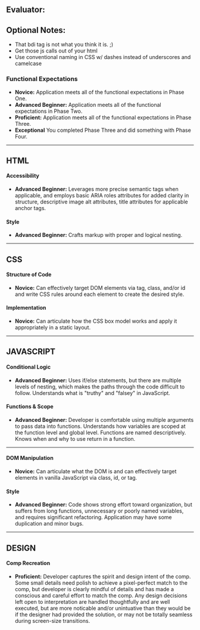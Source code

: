 ## Evaluator: 
## Optional Notes: 

* That bdi tag is not what you think it is. ;)
* Get those js calls out of your html
* Use conventional naming in CSS w/ dashes instead of underscores and camelcase

### Functional Expectations

* __Novice:__ Application meets all of the functional expectations in Phase One.
* __Advanced Beginner:__  Application meets all of the functional expectations in Phase Two.
* __Proficient:__ Application meets all of the functional expectations in Phase Three.
* __Exceptional__ You completed Phase Three and did something with Phase Four.

------------------------------------------------------------------

## HTML

#### Accessibility

* __Advanced Beginner:__ Leverages more precise semantic tags when applicable, and employs basic ARIA roles attributes for added clarity in structure, descriptive image alt attributes, title attributes for applicable anchor tags. 

#### Style

* __Advanced Beginner:__ Crafts markup with proper and logical nesting. 

------------------------------------------------------------------

## CSS

#### Structure of Code

* __Novice:__ Can effectively target DOM elements via tag, class, and/or id and write CSS rules around each element to create the desired style. 

#### Implementation

* __Novice:__ Can articulate how the CSS box model works and apply it appropriately in a static layout.

------------------------------------------------------------------

## JAVASCRIPT

#### Conditional Logic

* __Advanced Beginner:__ Uses if/else statements, but there are multiple levels of nesting, which makes the paths through the code difficult to follow. Understands what is "truthy" and "falsey" in JavaScript.

#### Functions & Scope

* __Advanced Beginner:__ Developer is comfortable using multiple arguments to pass data into functions. Understands how variables are scoped at the function level and global level. Functions are named descriptively. Knows when and why to use return in a function.

------------------------------------------------------------------

#### DOM Manipulation

* __Novice:__ Can articulate what the DOM is and can effectively target elements in vanilla JavaScript via class, id, or tag.

#### Style

* __Advanced Beginner:__ Code shows strong effort toward organization, but suffers from long functions, unnecessary or poorly named variables, and requires significant refactoring. Application may have some duplication and minor bugs. 

------------------------------------------------------------------

## DESIGN

#### Comp Recreation

* __Proficient:__ Developer captures the spirit and design intent of the comp. Some small details need polish to achieve a pixel-perfect match to the comp, but developer is clearly mindful of details and has made a conscious and careful effort to match the comp. Any design decisions left open to interpretation are handled thoughtfully and are well executed, but are more noticable and/or unintuative than they would be if the designer had provided the solution, or may not be totally seamless during screen-size transitions.

